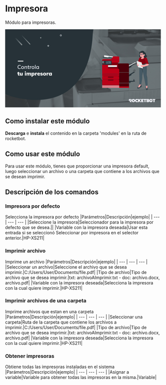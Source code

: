 



# Impresora
  
Módulo para impresoras.  
  
![banner](imgs/Banner_Printer.png)

## Como instalar este módulo
  
__Descarga__ e __instala__ el contenido en la carpeta 'modules' en la ruta de rocketbot.  




## Como usar este módulo
Para usar este módulo, tienes que proporcionar una impresora default, luego seleccionar un 
archivo o una carpeta que contiene a los archivos que se desean imprimir.



## Descripción de los comandos

### Impresora por defecto
  
Selecciona la impresora por defecto
|Parámetros|Descripción|ejemplo|
| --- | --- | --- |
|Seleccione la impresora|Seleccionador para la impresora por defecto que se desea.||
|Variable con la impresora deseada|Usar esta entrada si se seleccionó Seleccionar por impresora en el selector anterior.|HP-XS211|

### Imprimir archivo
  
Imprime un archivo
|Parámetros|Descripción|ejemplo|
| --- | --- | --- |
|Seleccionar un archivo|Seleccione el archivo que se desea imprimir.|C:/Users/User/Documents/file.pdf|
|Tipo de archivo|Tipo de archivo que se desea imprimir.|txt: archivoAImprimir.txt - doc: archivo.docx, archivo.pdf|
|Variable con la impresora deseada|Selecciona la impresora con la cual quiere imprimir.|HP-XS211|

### Imprimir archivos de una carpeta
  
Imprime archivos que estan en una carpeta
|Parámetros|Descripción|ejemplo|
| --- | --- | --- |
|Seleccionar una carpeta|Ruta de la carpeta que contiene los archivos a imprimir.|C:/Users/User/Documents/file.pdf|
|Tipo de archivo|Tipo de archivo que se desea imprimir.|txt: archivoAImprimir.txt - doc: archivo.docx, archivo.pdf|
|Variable con la impresora deseada|Selecciona la impresora con la cual quiere imprimir.|HP-XS211|

### Obtener impresoras
  
Obtiene todas las impresoras instaladas en el sistema
|Parámetros|Descripción|ejemplo|
| --- | --- | --- |
|Asignar a variable|Variable para obtener todas las impresoras en la misma.|Variable|
